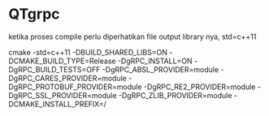 # QTgrpc
ketika proses compile perlu diperhatikan file output library nya, std=c++11


cmake -std=c++11 -DBUILD_SHARED_LIBS=ON -DCMAKE_BUILD_TYPE=Release -DgRPC_INSTALL=ON -DgRPC_BUILD_TESTS=OFF -DgRPC_ABSL_PROVIDER=module -DgRPC_CARES_PROVIDER=module -DgRPC_PROTOBUF_PROVIDER=module -DgRPC_RE2_PROVIDER=module -DgRPC_SSL_PROVIDER=module -DgRPC_ZLIB_PROVIDER=module
-DCMAKE_INSTALL_PREFIX=/
